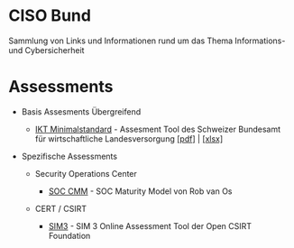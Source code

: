 # CISO Bund
Sammlung von Links und Informationen rund um das Thema Informations- und Cybersicherheit

# Assessments
- Basis Assesments Übergreifend
  - [IKT Minimalstandard](https://www.bwl.admin.ch/bwl/de/home/themen/ikt/ikt_minimalstandard.html) - Assesment Tool des Schweizer Bundesamt für wirtschaftliche Landesversorgung [[pdf]](https://www.bwl.admin.ch/dam/bwl/de/dokumente/themen/ikt/broschuere_minimalstandard.pdf.download.pdf/IKT_DE_2018_Web.pdf) | [[xlsx]](https://www.bwl.admin.ch/dam/bwl/de/dokumente/themen/ikt/excelblatt_minimalstandard.xlsx.download.xlsx/2023_IKT-Minimalstandard-Assessment.Tool-1.11.xlsx)

- Spezifische Assessments
  - Security Operations Center
    - [SOC CMM](https://www.soc-cmm.com/) - SOC Maturity Model von Rob van Os

  - CERT / CSIRT
    - [SIM3](https://opencsirt.org/csirt-maturity/sim3-online-tool/) - SIM 3 Online Assessment Tool der Open CSIRT Foundation
